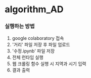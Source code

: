 # algorithm_AD

### 실행하는 방법
1. google colaboratory 접속
2. '거리' 파일 저장 후 파일 업로드
3. '수정.ipynb' 파일 저장
4. 전체 런타임 실행
5. 웹 크롤링 함수 실행 시 지역과 시기 입력
6. 결과 출력
